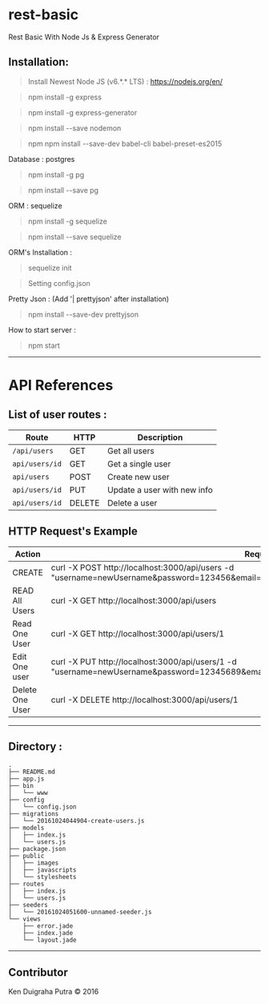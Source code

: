 # rest-basic
Rest Basic With Node Js & Express Generator

## Installation:
> Install Newest Node JS (v6.\*.\* LTS) : https://nodejs.org/en/

> npm install -g express

> npm install -g express-generator

> npm install --save nodemon

> npm npm install --save-dev babel-cli babel-preset-es2015

Database : postgres
> npm install -g pg

> npm install --save pg

ORM : sequelize
> npm install -g sequelize

> npm install --save sequelize

ORM's Installation :
> sequelize init

> Setting config.json

Pretty Json : (Add '| prettyjson' after installation)
> npm install --save-dev prettyjson

How to start server :
> npm start

************************************
# API References
## List of user routes :

| Route | HTTP | Description|
|-------|------|------------|
|`/api/users`| GET | Get all users |
|`api/users/id`| GET | Get a single user |
|`api/users`| POST | Create new user |
|`api/users/id`| PUT | Update a user with new info |
|`api/users/id`|DELETE| Delete a user|


## HTTP Request's Example

| Action |Request|
|---------|-------|
|CREATE|curl -X POST http://localhost:3000/api/users -d "username=newUsername&password=123456&email=newUser@yahoo.com&website=newUser.com" |
|READ All Users|curl -X GET http://localhost:3000/api/users  |
| Read One User | curl -X GET http://localhost:3000/api/users/1 |
|Edit One user | curl -X PUT http://localhost:3000/api/users/1 -d "username=newUsername&password=12345689&email=newEmailUser@yahoo.com&website=newUser.com"|
|Delete One User | curl -X DELETE http://localhost:3000/api/users/1 |

************************************

## Directory :

```
.
├── README.md
├── app.js
├── bin
│   └── www
├── config
│   └── config.json
├── migrations
│   └── 20161024044904-create-users.js
├── models
│   ├── index.js
│   └── users.js
├── package.json
├── public
│   ├── images
│   ├── javascripts
│   └── stylesheets
├── routes
│   ├── index.js
│   └── users.js
├── seeders
│   └── 20161024051600-unnamed-seeder.js
└── views
    ├── error.jade
    ├── index.jade
    └── layout.jade

```
************************************

## Contributor
Ken Duigraha Putra &copy; 2016
